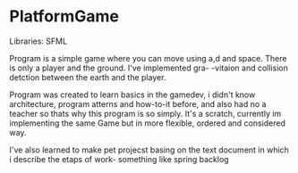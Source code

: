 # PlatformGame
Libraries: SFML

Program is a simple game where you can move using a,d and space. There is only a player and the ground. I've implemented gra-
-vitaion and collision detction between the earth and the player. 

Program was created to learn basics in the gamedev, i didn't know architecture, program atterns and how-to-it before, and also
had no a teacher so thats why this program is so simply. It's a scratch, currently im implementing the same Game but in more
flexible, ordered and considered way.

I've also learned to make pet projecst basing on the text document in which i describe the etaps of work- something like spring backlog
